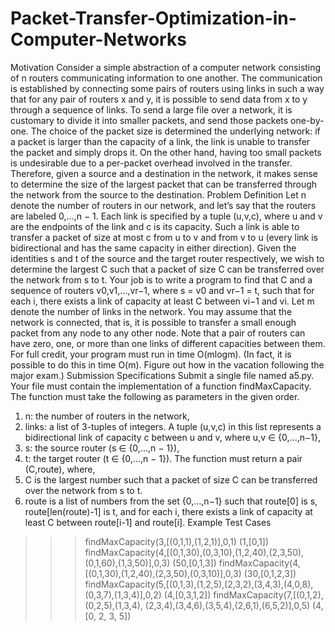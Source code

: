 # Packet-Transfer-Optimization-in-Computer-Networks
  Motivation
 Consider a simple abstraction of a computer network consisting of n routers communicating information to
 one another. The communication is established by connecting some pairs of routers using links in such a
 way that for any pair of routers x and y, it is possible to send data from x to y through a sequence of links.
 To send a large file over a network, it is customary to divide it into smaller packets, and send those packets
 one-by-one. The choice of the packet size is determined the underlying network: if a packet is larger than
 the capacity of a link, the link is unable to transfer the packet and simply drops it. On the other hand,
 having too small packets is undesirable due to a per-packet overhead involved in the transfer. Therefore,
 given a source and a destination in the network, it makes sense to determine the size of the largest packet
 that can be transferred through the network from the source to the destination.
 Problem Definition
 Let n denote the number of routers in our network, and let’s say that the routers are labeled 0,...,n − 1.
 Each link is specified by a tuple (u,v,c), where u and v are the endpoints of the link and c is its capacity.
 Such a link is able to transfer a packet of size at most c from u to v and from v to u (every link is bidirectional
 and has the same capacity in either direction). Given the identities s and t of the source and the target router
 respectively, we wish to determine the largest C such that a packet of size C can be transferred over the
 network from s to t. Your job is to write a program to find that C and a sequence of routers v0,v1,...,vr−1,
 where s = v0 and vr−1 = t, such that for each i, there exists a link of capacity at least C between vi−1 and
 vi.
 Let m denote the number of links in the network. You may assume that the network is connected, that
 is, it is possible to transfer a small enough packet from any node to any other node. Note that a pair of
 routers can have zero, one, or more than one links of different capacities between them. For full credit, your
 program must run in time O(mlogm). (In fact, it is possible to do this in time O(m). Figure out how in
 the vacation following the major exam.)
 Submission Specifications
 Submit a single file named a5.py. Your file must contain the implementation of a function findMaxCapacity.
 The function must take the following as parameters in the given order.
 1. n: the number of routers in the network,
 2. links: a list of 3-tuples of integers. A tuple (u,v,c) in this list represents a bidirectional link of
 capacity c between u and v, where u,v ∈ {0,...,n−1},
 3. s: the source router (s ∈ {0,...,n − 1}),
 4. t: the target router (t ∈ {0,...,n − 1}).
 The function must return a pair (C,route), where,
 1. C is the largest number such that a packet of size C can be transferred over the network from s to t.
 2. route is a list of numbers from the set {0,...,n−1} such that route[0] is s, route[len(route)-1]
 is t, and for each i, there exists a link of capacity at least C between route[i-1] and route[i].
 Example Test Cases
 >>> findMaxCapacity(3,[(0,1,1),(1,2,1)],0,1)
 (1,[0,1])
>>> findMaxCapacity(4,[(0,1,30),(0,3,10),(1,2,40),(2,3,50),(0,1,60),(1,3,50)],0,3)
 (50,[0,1,3])
 >>> findMaxCapacity(4,[(0,1,30),(1,2,40),(2,3,50),(0,3,10)],0,3)
 (30,[0,1,2,3])
 >>> findMaxCapacity(5,[(0,1,3),(1,2,5),(2,3,2),(3,4,3),(4,0,8),(0,3,7),(1,3,4)],0,2)
 (4,[0,3,1,2])
 >>> findMaxCapacity(7,[(0,1,2),(0,2,5),(1,3,4), (2,3,4),(3,4,6),(3,5,4),(2,6,1),(6,5,2)],0,5)
 (4,[0, 2, 3, 5])

